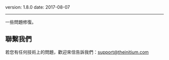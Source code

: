 version: 1.8.0
date: 2017-08-07

---

一些問題修復。


## 聯繫我們

若您有任何技術上的問題，歡迎來信告訴我們：[support@theinitium.com](mailto:support@theinitium.com)
